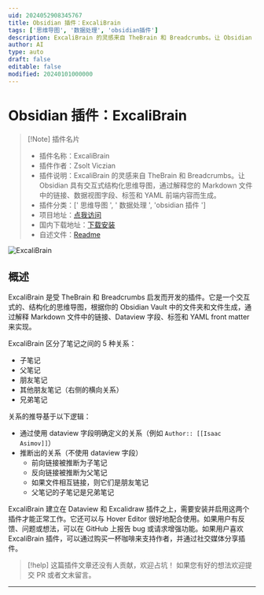 ```yaml
---
uid: 2024052908345767
title: Obsidian 插件：ExcaliBrain
tags: ['思维导图', '数据处理', 'obsidian插件']
description: ExcaliBrain 的灵感来自 TheBrain 和 Breadcrumbs。让 Obsidian 具有交互式结构化思维导图，通过解释您的 Markdown 文件中的链接、数据视图字段、标签和 YAML 前端内容而生成。
author: AI
type: auto
draft: false
editable: false
modified: 20240101000000
---
```


# Obsidian 插件：ExcaliBrain

> [!Note] 插件名片
> - 插件名称：ExcaliBrain
> - 插件作者：Zsolt Viczian
> - 插件说明：ExcaliBrain 的灵感来自 TheBrain 和 Breadcrumbs。让 Obsidian 具有交互式结构化思维导图，通过解释您的 Markdown 文件中的链接、数据视图字段、标签和 YAML 前端内容而生成。
> - 插件分类：[' 思维导图 ', ' 数据处理 ', 'obsidian 插件 ']
> - 项目地址：[点我访问](https://github.com/zsviczian/excalibrain)
> - 国内下载地址：[下载安装](https://pkmer.cn/products/plugin/pluginMarket/?excalibrain)
> - 自述文件：[Readme](https://ghproxy.net/https://raw.githubusercontent.com/zsviczian/excalibrain/master/README.md)

![ExcaliBrain](https://cdn.pkmer.cn/covers/excalibrain.PNG!pkmer)

## 概述

ExcaliBrain 是受 TheBrain 和 Breadcrumbs 启发而开发的插件。它是一个交互式的、结构化的思维导图，根据你的 Obsidian Vault 中的文件夹和文件生成，通过解释 Markdown 文件中的链接、Dataview 字段、标签和 YAML front matter 来实现。

ExcaliBrain 区分了笔记之间的 5 种关系：

- 子笔记
- 父笔记
- 朋友笔记
- 其他朋友笔记（右侧的横向关系）
- 兄弟笔记

关系的推导基于以下逻辑：

- 通过使用 dataview 字段明确定义的关系（例如 `Author:: [[Isaac Asimov]]`）
- 推断出的关系（不使用 dataview 字段）
  - 前向链接被推断为子笔记
  - 反向链接被推断为父笔记
  - 如果文件相互链接，则它们是朋友笔记
  - 父笔记的子笔记是兄弟笔记

ExcaliBrain 建立在 Dataview 和 Excalidraw 插件之上，需要安装并启用这两个插件才能正常工作。它还可以与 Hover Editor 很好地配合使用。如果用户有反馈、问题或想法，可以在 GitHub 上报告 bug 或请求增强功能。如果用户喜欢 ExcaliBrain 插件，可以通过购买一杯咖啡来支持作者，并通过社交媒体分享插件。

> [!help]
> 这篇插件文章还没有人贡献，欢迎占坑！
> 如果您有好的想法欢迎提交 PR 或者文末留言。

---



